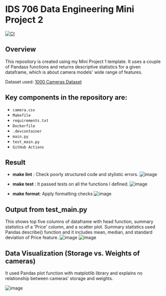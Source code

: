 # IDS 706 Data Engineering Mini Project 2
[![CI](https://github.com/nogibjj/IDS706-Mini-Project2-/actions/workflows/cicd.yml/badge.svg)](https://github.com/nogibjj/IDS706-Mini-Project2-/actions/workflows/cicd.yml)

## Overview
This repository is created using my Mini Project 1 template. It uses a couple of Pandass functions and returns descriptive statistics for a given dataframe, which is about camera models' wide range of features. 

Dataset used: [1000 Cameras Dataset](https://www.kaggle.com/datasets/crawford/1000-cameras-dataset)

## Key components in the repository are:
- `camera.csv`
- `Makefile`
- `requirements.txt`
- `Dockerfile`
- `.devcontainer`
- `main.py`
- `test_main.py`
- `GitHub Actions`

## Result
- **make lint** : Check poorly structured code and stylistic errors. 
![image](https://github.com/nogibjj/IDS706-Mini-Project2-/assets/141780408/878442a5-27a3-4bb2-8076-d255f9b812fc)

- **make test** : It passed tests on all the functions I defined.
![image](https://github.com/nogibjj/IDS706-Mini-Project2-/assets/141780408/06dbcd6f-41dc-4ffc-a908-35766c273169)

- **make format**: Apply formatting checks 
![image](https://github.com/nogibjj/IDS706-Mini-Project2-/assets/141780408/42462fe3-ad70-4d12-a4ba-736a9c2232a4)

## Output from test_main.py
This shows top five columns of dataframe with head function, summary statistics of a 'Price' column, and a scatter plot. Summary statistics used Pandas describe() function and it includes mean, median, and standard deviation of Price feature. 
![image](https://github.com/nogibjj/IDS706-Mini-Project2-/assets/141780408/36daec02-a433-4053-afca-9219b35d2767)
![image](https://github.com/nogibjj/IDS706-Mini-Project2-/assets/141780408/aaf08908-49dd-4575-bc5f-5b332c17515d)

## Data Visualization (Storage vs. Weights of cameras) 
It used Pandas plot function with matplotlib library and explains no relationship between cameras' storage and weights. 

![image](https://github.com/nogibjj/IDS706-Mini-Project2-/assets/141780408/44cff96e-5eef-469f-8fa9-e6d4da628446)
